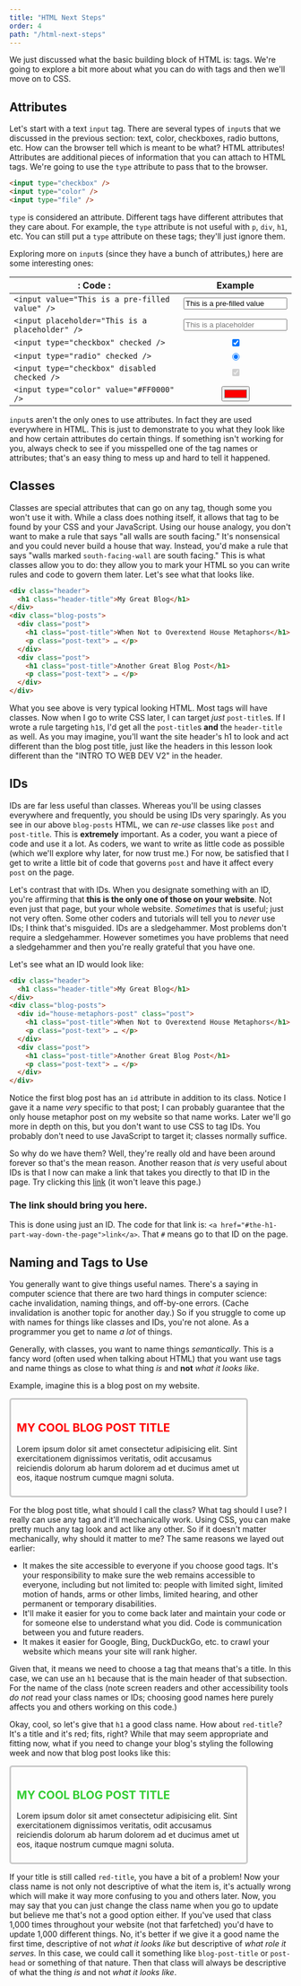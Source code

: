 ```yaml
---
title: "HTML Next Steps"
order: 4
path: "/html-next-steps"
---
```


We just discussed what the basic building block of HTML is: tags. We're going to explore a bit more about what you can do with tags and then we'll move on to CSS.

## Attributes

Let's start with a text `input` tag. There are several types of `input`s that we discussed in the previous section: text, color, checkboxes, radio buttons, etc. How can the browser tell which is meant to be what? HTML attributes! Attributes are additional pieces of information that you can attach to HTML tags. We're going to use the `type` attribute to pass that to the browser.

```html
<input type="checkbox" />
<input type="color" />
<input type="file" />
```

`type` is considered an attribute. Different tags have different attributes that they care about. For example, the `type` attribute is not useful with `p`, `div`, `h1`, etc. You can still put a `type` attribute on these tags; they'll just ignore them.

Exploring more on `input`s (since they have a bunch of attributes,) here are some interesting ones:

| : Code :                                        |                    Example                    |
| ----------------------------------------------- | :-------------------------------------------: |
| `<input value="This is a pre-filled value" />`  | <input value="This is a pre-filled value" />  |
| `<input placeholder="This is a placeholder" />` | <input placeholder="This is a placeholder" /> |
| `<input type="checkbox" checked />`             |       <input type="checkbox" checked />       |
| `<input type="radio" checked />`                |        <input type="radio" checked />         |
| `<input type="checkbox" disabled checked />`    |  <input type="checkbox" disabled checked />   |
| `<input type="color" value="#FF0000" />`        |    <input type="color" value="#FF0000" />     |

`input`s aren't the only ones to use attributes. In fact they are used everywhere in HTML. This is just to demonstrate to you what they look like and how certain attributes do certain things. If something isn't working for you, always check to see if you misspelled one of the tag names or attributes; that's an easy thing to mess up and hard to tell it happened.

## Classes

Classes are special attributes that can go on any tag, though some you won't use it with. While a class does nothing itself, it allows that tag to be found by your CSS and your JavaScript. Using our house analogy, you don't want to make a rule that says "all walls are south facing." It's nonsensical and you could never build a house that way. Instead, you'd make a rule that says "walls marked `south-facing-wall` are south facing." This is what classes allow you to do: they allow you to mark your HTML so you can write rules and code to govern them later. Let's see what that looks like.

```html
<div class="header">
  <h1 class="header-title">My Great Blog</h1>
</div>
<div class="blog-posts">
  <div class="post">
    <h1 class="post-title">When Not to Overextend House Metaphors</h1>
    <p class="post-text"> … </p>
  </div>
  <div class="post">
    <h1 class="post-title">Another Great Blog Post</h1>
    <p class="post-text"> … </p>
  </div>
</div>
```

What you see above is very typical looking HTML. Most tags will have classes. Now when I go to write CSS later, I can target _just_ `post-title`s. If I wrote a rule targeting `h1`s, I'd get all the `post-title`s **and** the `header-title` as well. As you may imagine, you'll want the site header's h1 to look and act different than the blog post title, just like the headers in this lesson look different than the "INTRO TO WEB DEV V2" in the header.

## IDs

IDs are far less useful than classes. Whereas you'll be using classes everywhere and frequently, you should be using IDs very sparingly. As you see in our above `blog-posts` HTML, we can _re-use_ classes like `post` and `post-title`. This is **extremely** important. As a coder, you want a piece of code and use it a lot. As coders, we want to write as little code as possible (which we'll explore why later, for now trust me.) For now, be satisfied that I get to write a little bit of code that governs `post` and have it affect every `post` on the page.

Let's contrast that with IDs. When you designate something with an ID, you're affirming that **this is the only one of those on your website**. Not even just that page, but your whole website. _Sometimes_ that is useful; just not very often. Some other coders and tutorials will tell you to _never_ use IDs; I think that's misguided. IDs are a sledgehammer. Most problems don't require a sledgehammer. However sometimes you have problems that need a sledgehammer and then you're really grateful that you have one.

Let's see what an ID would look like:

```html
<div class="header">
  <h1 class="header-title">My Great Blog</h1>
</div>
<div class="blog-posts">
  <div id="house-metaphors-post" class="post">
    <h1 class="post-title">When Not to Overextend House Metaphors</h1>
    <p class="post-text"> … </p>
  </div>
  <div class="post">
    <h1 class="post-title">Another Great Blog Post</h1>
    <p class="post-text"> … </p>
  </div>
</div>
```

Notice the first blog post has an `id` attribute in addition to its class. Notice I gave it a name _very_ specific to that post; I can probably guarantee that the only house metaphor post on my website so that name works. Later we'll go more in depth on this, but you don't want to use CSS to tag IDs. You probably don't need to use JavaScript to target it; classes normally suffice.

So why do we have them? Well, they're really old and have been around forever so that's the mean reason. Another reason that _is_ very useful about IDs is that I now can make a link that takes you directly to that ID in the page. Try clicking this [link](#the-h1-part-way-down-the-page) (it won't leave this page.)

<h3 id="the-h1-part-way-down-the-page">The link should bring you here.</h3>

This is done using just an ID. The code for that link is: `<a href="#the-h1-part-way-down-the-page">link</a>`. That `#` means go to that ID on the page.

## Naming and Tags to Use

You generally want to give things useful names. There's a saying in computer science that there are two hard things in computer science: cache invalidation, naming things, and off-by-one errors. (Cache invalidation is another topic for another day.) So if you struggle to come up with names for things like classes and IDs, you're not alone. As a programmer you get to name _a lot_ of things.

Generally, with classes, you want to name things _semantically_. This is a fancy word (often used when talking about HTML) that you want use tags and name things as close to what thing _is_ and **not** _what it looks like_.

Example, imagine this is a blog post on my website.

<style>
  .post-title {
    color: red;
    font-size: 20px;
  }
  .post-title.green {
    color: limegreen;
  }
  .post-text {
    font-size: 14px;
  }
  .post {
    border: 3px solid #ccc;
    border-radius: 5px;
    max-width: 400px;
    padding: 10px;
  }
</style>

<article class="post">
  <h1 class="post-title">MY COOL BLOG POST TITLE</h1>
  <p class="post-text">Lorem ipsum dolor sit amet consectetur adipisicing elit. Sint exercitationem dignissimos veritatis, odit accusamus reiciendis dolorum ab harum dolorem ad et ducimus amet ut eos, itaque nostrum cumque magni soluta.</p>
</article>

For the blog post title, what should I call the class? What tag should I use? I really can use any tag and it'll mechanically work. Using CSS, you can make pretty much any tag look and act like any other. So if it doesn't matter mechanically, why should it matter to me? The same reasons we layed out earlier:

* It makes the site accessible to everyone if you choose good tags. It's your responsibility to make sure the web remains accessible to everyone, including but not limited to: people with limited sight, limited motion of hands, arms or other limbs, limited hearing, and other permanent or temporary disabilities.
* It'll make it easier for you to come back later and maintain your code or for someone else to understand what you did. Code is communication between you and future readers.
* It makes it easier for Google, Bing, DuckDuckGo, etc. to crawl your website which means your site will rank higher.

Given that, it means we need to choose a tag that means that's a title. In this case, we can use an `h1` because that is the main header of that subsection. For the name of the class (note screen readers and other accessibility tools _do not_ read your class names or IDs; choosing good names here purely affects you and others working on this code.)

Okay, cool, so let's give that `h1` a good class name. How about `red-title`? It's a title and it's red; fits, right? While that may seem appropriate and fitting now, what if you need to change your blog's styling the following week and now that blog post looks like this:

<article class="post">
  <h1 class="post-title green">MY COOL BLOG POST TITLE</h1>
  <p class="post-text">Lorem ipsum dolor sit amet consectetur adipisicing elit. Sint exercitationem dignissimos veritatis, odit accusamus reiciendis dolorum ab harum dolorem ad et ducimus amet ut eos, itaque nostrum cumque magni soluta.</p>
</article>

If your title is still called `red-title`, you have a bit of a problem! Now your class name is not only not descriptive of what the item is, it's actually wrong which will make it way more confusing to you and others later. Now, you may say that you can just change the class name when you go to update but believe me that's not a good option either. If you've used that class 1,000 times throughout your website (not that farfetched) you'd have to update 1,000 different things. No, it's better if we give it a good name the first time, descriptive of not _what it looks like_ but descriptive of _what role it serves._ In this case, we could call it something like `blog-post-title` or `post-head` or something of that nature. Then that class will always be descriptive of what the thing _is_ and not _what it looks like_.
